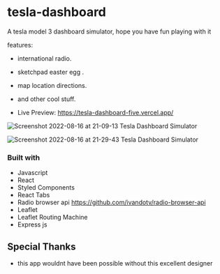 # tesla-dashboard
A tesla model 3 dashboard simulator, hope you have fun playing with it

features: 
- international radio.
- sketchpad easter egg .
- map location directions.
- and other cool stuff.


- Live Preview: https://tesla-dashboard-five.vercel.app/

![Screenshot 2022-08-16 at 21-09-13 Tesla Dashboard Simulator](https://user-images.githubusercontent.com/53101939/184975749-acd95e76-206f-44f0-8863-bef4619eb43e.png)

![Screenshot 2022-08-16 at 21-29-43 Tesla Dashboard Simulator](https://user-images.githubusercontent.com/53101939/184979164-7a518bea-8735-4db0-90b5-ec10809274de.png)



### Built with

-   Javascript 
-   React
-   Styled Components
-   React Tabs
-   Radio browser api https://github.com/ivandotv/radio-browser-api
-   Leaflet
-   Leaflet Routing Machine
-   Express js

## Special Thanks

-  this app wouldnt have been possible without this excellent designer 

